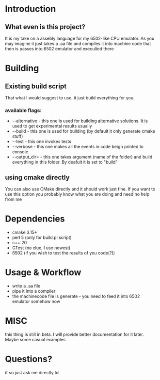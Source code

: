 # Introduction
## What even is this project?

It is my take on a assebly language for my 6502-like CPU emulator.
As you may imagine it just takes a .aa file and compiles it into machine code that then is passes into
6502 emulator and execulted there


# Building
## Existing build script
That what I would suggest to use, it just build everything for you.

### available flags:
+ --alternative         - this one is used for building alternative solutions. It is used to get experimental results usually
+ --build               - this one is used for building (by default it only generate cmake stuff)
+ --test                - this one invokes tests
+ --verbose             - this one makes all the events in code beign printed to console
+ --output_dir=<name>   - this one takes argument (name of the folder) and build everything in this folder. By deafult it is set to "build" 

## using cmake directly
You can also use CMake directly and it should work just fine. If you want to use this option you probably know what you are doing
and need no help from me

# Dependencies
+ cmake 3.15+
+ perl  5       (only for build.pl script)
+ c++   20 
+ GTest         (no clue, I use newest)
+ 6502          (if you wish to test the results of you code(?))

# Usage & Workflow
+ write a .aa file
+ pipe it into a compiler 
+ the machinecode file is generate - you need to feed it into 6502 emulator somehow now

# MISC
this thing is still in beta. I will provide better documentation for it later. Maybe some casual examples

# Questions?
if so just ask me directly lol

